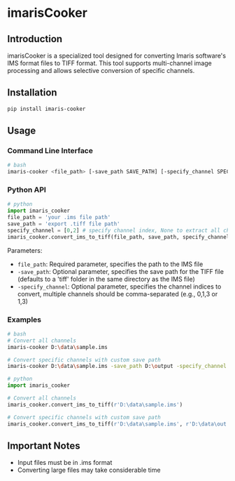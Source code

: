 # imarisCooker

## Introduction

imarisCooker is a specialized tool designed for converting Imaris software's IMS format files to TIFF format. This tool supports multi-channel image processing and allows selective conversion of specific channels.

## Installation

```bash
pip install imaris-cooker
```

## Usage

### Command Line Interface

```bash
# bash
imaris-cooker <file_path> [-save_path SAVE_PATH] [-specify_channel SPECIFY_CHANNEL]
```

### Python API
```python
# python
import imaris_cooker
file_path = 'your .ims file path'
save_path = 'export .tiff file path'
specify_channel = [0,2] # specify channel index, None to extract all channels
imaris_cooker.convert_ims_to_tiff(file_path, save_path, specify_channel)
```

Parameters:

- `file_path`: Required parameter, specifies the path to the IMS file
- `-save_path`: Optional parameter, specifies the save path for the TIFF file (defaults to a 'tiff' folder in the same directory as the IMS file)
- `-specify_channel`: Optional parameter, specifies the channel indices to convert, multiple channels should be comma-separated (e.g., 0,1,3 or 1,3)

### Examples

```bash
# bash
# Convert all channels
imaris-cooker D:\data\sample.ims

# Convert specific channels with custom save path
imaris-cooker D:\data\sample.ims -save_path D:\output -specify_channel 0,2
```

```python
# python
import imaris_cooker

# Convert all channels
imaris_cooker.convert_ims_to_tiff(r'D:\data\sample.ims')

# Convert specific channels with custom save path
imaris_cooker.convert_ims_to_tiff(r'D:\data\sample.ims', r'D:\data\out', [0, 2])
```

## Important Notes

- Input files must be in .ims format
- Converting large files may take considerable time